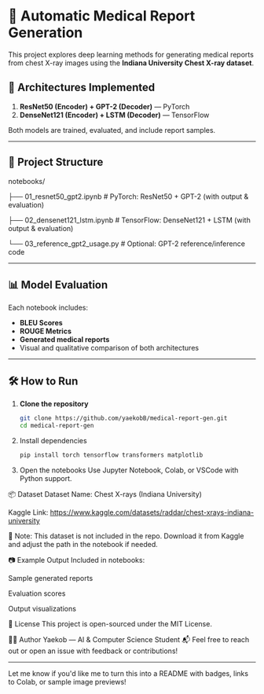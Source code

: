 # 🏥 Automatic Medical Report Generation

This project explores deep learning methods for generating medical reports from chest X-ray images using the **Indiana University Chest X-ray dataset**.

## 🧠 Architectures Implemented

1. **ResNet50 (Encoder) + GPT-2 (Decoder)** — PyTorch  
2. **DenseNet121 (Encoder) + LSTM (Decoder)** — TensorFlow

Both models are trained, evaluated, and include report samples.

---

## 📁 Project Structure

notebooks/

├── 01_resnet50_gpt2.ipynb # PyTorch: ResNet50 + GPT-2 (with output & evaluation)

├── 02_densenet121_lstm.ipynb # TensorFlow: DenseNet121 + LSTM (with output & evaluation)

└── 03_reference_gpt2_usage.py # Optional: GPT-2 reference/inference code


---

## 📊 Model Evaluation

Each notebook includes:
- **BLEU Scores**
- **ROUGE Metrics**
- **Generated medical reports**
- Visual and qualitative comparison of both architectures

---

## 🛠️ How to Run

1. **Clone the repository**
   ```bash
   git clone https://github.com/yaekobB/medical-report-gen.git
   cd medical-report-gen

2. Install dependencies
    ```bash
   pip install torch tensorflow transformers matplotlib
3. Open the notebooks
Use Jupyter Notebook, Colab, or VSCode with Python support.

📦 Dataset
Dataset Name: Chest X-rays (Indiana University)

Kaggle Link: https://www.kaggle.com/datasets/raddar/chest-xrays-indiana-university

📌 Note: This dataset is not included in the repo. Download it from Kaggle and adjust the path in the notebook if needed.

📷 Example Output
Included in notebooks:

Sample generated reports

Evaluation scores

Output visualizations

📄 License
This project is open-sourced under the MIT License.

🙋‍♂️ Author
Yaekob — AI & Computer Science Student
📬 Feel free to reach out or open an issue with feedback or contributions!



---

Let me know if you'd like me to turn this into a README with badges, links to Colab, or sample image previews!
